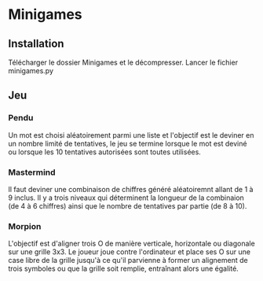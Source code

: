 # Minigames 

## Installation

Télécharger le dossier Minigames et le décompresser. Lancer le fichier minigames.py

## Jeu

### Pendu
Un mot est choisi aléatoirement parmi une liste et l'objectif est le deviner en un nombre limité de tentatives, le jeu se termine lorsque le mot est deviné ou lorsque les 10 tentatives autorisées sont toutes utilisées.


### Mastermind 
Il faut deviner une combinaison de chiffres généré aléatoiremnt allant de 1 à 9 inclus. Il y a trois niveaux qui déterminent la longueur de la combinaion (de 4 à 6 chiffres) ainsi que le nombre de tentatives par partie (de 8 à 10).

### Morpion

L'objectif est d'aligner trois O de manière verticale, horizontale ou diagonale sur une grille 3x3. Le joueur joue contre l'ordinateur et place ses O sur une case libre de la grille jusqu'à ce qu'il parvienne à former un alignement de trois symboles ou que la grille soit remplie, entraînant alors une égalité.

